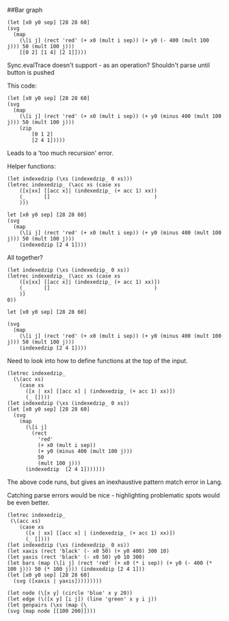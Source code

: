 ##Bar graph
```
(let [x0 y0 sep] [28 28 60]
(svg 
  (map
    (\[i j] (rect 'red' (+ x0 (mult i sep)) (+ y0 (- 400 (mult 100 j))) 50 (mult 100 j)))
    [[0 2] [1 4] [2 1]])))
```

Sync.evalTrace doesn't support - as an operation?
Shouldn't parse until button is pushed

This code:
```
(let [x0 y0 sep] [28 28 60]
(svg 
  (map
    (\[i j] (rect 'red' (+ x0 (mult i sep)) (+ y0 (minus 400 (mult 100 j))) 50 (mult 100 j)))
    (zip
        [0 1 2]
        [2 4 1]))))
```
Leads to a 'too much recursion' error.

Helper functions:
```
(let indexedzip (\xs (indexedzip_ 0 xs)))
(letrec indexedzip_ (\acc xs (case xs 
    ([x|xx] [[acc x]| (indexedzip_ (+ acc 1) xx))
    (_      []                                  )
    )))
```

```
let [x0 y0 sep] [28 28 60]
(svg 
  (map
    (\[i j] (rect 'red' (+ x0 (mult i sep)) (+ y0 (minus 400 (mult 100 j))) 50 (mult 100 j)))
    (indexedzip [2 4 1])))
```

All together?
```
(let indexedzip (\xs (indexedzip_ 0 xs))
(letrec indexedzip_ (\acc xs (case xs 
    ([x|xx] [[acc x]| (indexedzip_ (+ acc 1) xx)])
    (_      []                                  )
    ))
0))

let [x0 y0 sep] [28 28 60]

(svg 
  (map
    (\[i j] (rect 'red' (+ x0 (mult i sep)) (+ y0 (minus 400 (mult 100 j))) 50 (mult 100 j)))
    (indexedzip [2 4 1])))
```

Need to look into how to define functions at the top of the input.

```
(letrec indexedzip_
  (\(acc xs)
    (case xs
      ([x | xx] [[acc x] | (indexedzip_ (+ acc 1) xx)])
      (_ [])))
(let indexedzip (\xs (indexedzip_ 0 xs))
(let [x0 y0 sep] [28 28 60]
  (svg 
    (map
      (\[i j]
        (rect
          'red'
          (+ x0 (mult i sep))
          (+ y0 (minus 400 (mult 100 j)))
          50
          (mult 100 j)))
      (indexedzip  [2 4 1]))))))
```
The above code runs, but gives an inexhaustive pattern match error in Lang.

Catching parse errors would be nice - highlighting problematic spots would be even better.

```
(letrec indexedzip_
 (\(acc xs)
    (case xs
      ([x | xx] [[acc x] | (indexedzip_ (+ acc 1) xx)])
      (_ [])))
(let indexedzip (\xs (indexedzip_ 0 xs))
(let xaxis (rect 'black' (- x0 50) (+ y0 400) 300 10)
(let yaxis (rect 'black' (- x0 50) y0 10 300)
(let bars (map (\[i j] (rect 'red' (+ x0 (* i sep)) (+ y0 (- 400 (* 100 j))) 50 (* 100 j))) (indexedzip [2 4 1]))
(let [x0 y0 sep] [28 28 60]
  (svg ([xaxis | yaxis]))))))))
```

```
(let node (\[x y] (circle 'blue' x y 20))
(let edge (\([x y] [i j]) (line 'green' x y i j))
(let genpairs (\xs (map (\
(svg (map node [[100 200]])))
```
